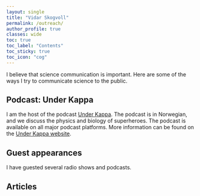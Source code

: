 ```yaml
---
layout: single
title: "Vidar Skogvoll"
permalink: /outreach/
author_profile: true
classes: wide
toc: true
toc_label: "Contents"
toc_sticky: true
toc_icon: "cog"
---
```


I believe that science communication is important.
Here are some of the ways I try to communicate science to the public.

## Podcast: Under Kappa

I am the host of the podcast [Under Kappa](https://underkappa.no).
The podcast is in Norwegian, and we discuss the physics and biology of superheroes.
The podcast is available on all major podcast platforms.
More information can be found on the [Under Kappa website](https://underkappa.no).

## Guest appearances

I have guested several radio shows and podcasts.

## Articles





